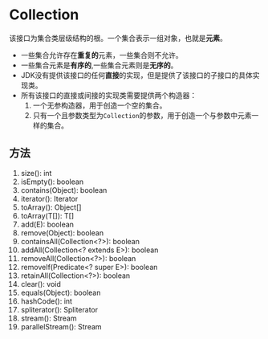 # Collection

该接口为集合类层级结构的根。一个集合表示一组对象，也就是**元素**。  
* 一些集合允许存在**重复的**元素，一些集合则不允许。  
* 一些集合元素是**有序的**,一些集合元素则是**无序的**。  
* JDK没有提供该接口的任何**直接**的实现，但是提供了该接口的子接口的具体实现类。 
* 所有该接口的直接或间接的实现类需要提供两个构造器：
    1) 一个无参构造器，用于创造一个空的集合。
    2) 只有一个且参数类型为`Collection`的参数，用于创造一个与参数中元素一样的集合。
    
## 方法

1. size(): int
2. isEmpty(): boolean
3. contains(Object): boolean
4. iterator(): Iterator<E>
5. toArray(): Object[]
6. toArray(T[]): T[]
7. add(E): boolean
8. remove(Object): boolean
9. containsAll(Collection<?>): boolean
10. addAll(Collection<? extends E>): boolean
11. removeAll(Collection<?>): boolean
12. removeIf(Predicate<? super E>): boolean
13. retainAll(Collection<?>): boolean
14. clear(): void
15. equals(Object): boolean
16. hashCode(): int
17. spliterator(): Spliterator<E>
18. stream(): Stream<E>
19. parallelStream(): Stream<E>
